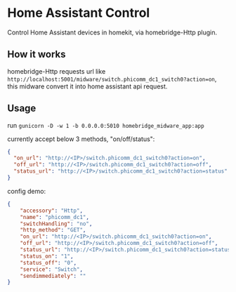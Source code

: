 # Home Assistant Control
Control Home Assistant devices in homekit, via homebridge-Http plugin.

## How it works
homebridge-Http requests url like `http://localhost:5001/midware/switch.phicomm_dc1_switch0?action=on`, this midware convert it into home assistant api request.

## Usage
run `gunicorn -D -w 1 -b 0.0.0.0:5010 homebridge_midware_app:app`

currently accept below 3 methods, "on/off/status":
```json
{
  "on_url": "http://<IP>/switch.phicomm_dc1_switch0?action=on",
  "off_url": "http://<IP>/switch.phicomm_dc1_switch0?action=off",
  "status_url": "http://<IP>/switch.phicomm_dc1_switch0?action=status"
}
```

config demo:

```json
{
    "accessory": "Http",
    "name": "phicomm_dc1",
    "switchHandling": "no",
    "http_method": "GET",
    "on_url": "http://<IP>/switch.phicomm_dc1_switch0?action=on",
    "off_url": "http://<IP>/switch.phicomm_dc1_switch0?action=off",
    "status_url": "http://<IP>/switch.phicomm_dc1_switch0?action=status",
    "status_on": "1",
    "status_off": "0",
    "service": "Switch",
    "sendimmediately": ""
}
```